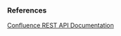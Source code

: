 

### References

[Confluence REST API Documentation](https://docs.atlassian.com/ConfluenceServer/rest/latest/)
